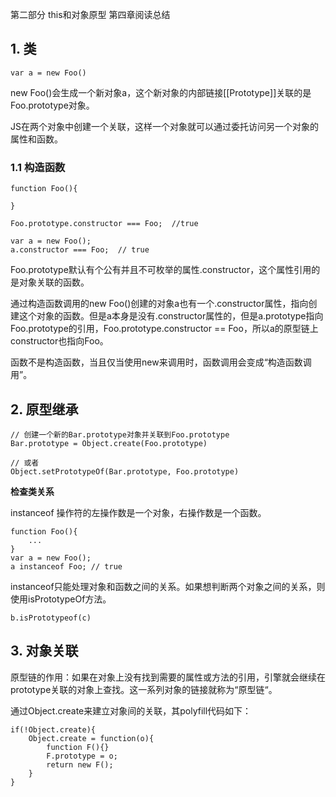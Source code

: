 第二部分 this和对象原型 第四章阅读总结

## 1. 类

```
var a = new Foo()
```

new Foo()会生成一个新对象a，这个新对象的内部链接[[Prototype]]关联的是Foo.prototype对象。

JS在两个对象中创建一个关联，这样一个对象就可以通过委托访问另一个对象的属性和函数。

### 1.1 构造函数

```
function Foo(){
    
}

Foo.prototype.constructor === Foo;  //true

var a = new Foo();
a.constructor === Foo;  // true
```

Foo.prototype默认有个公有并且不可枚举的属性.constructor，这个属性引用的是对象关联的函数。

通过构造函数调用的new Foo()创建的对象a也有一个.constructor属性，指向创建这个对象的函数。但是a本身是没有.constructor属性的，但是a.prototype指向Foo.prototype的引用，Foo.prototype.constructor == Foo，所以a的原型链上constructor也指向Foo。

函数不是构造函数，当且仅当使用new来调用时，函数调用会变成“构造函数调用”。

## 2. 原型继承

```
// 创建一个新的Bar.prototype对象并关联到Foo.prototype
Bar.prototype = Object.create(Foo.prototype)

// 或者
Object.setPrototypeOf(Bar.prototype, Foo.prototype)
```

**检查类关系**

instanceof 操作符的左操作数是一个对象，右操作数是一个函数。

```
function Foo(){
    ...
}
var a = new Foo();
a instanceof Foo; // true
```

instanceof只能处理对象和函数之间的关系。如果想判断两个对象之间的关系，则使用isPrototypeOf方法。

```
b.isPrototypeof(c)
```

## 3. 对象关联

原型链的作用：如果在对象上没有找到需要的属性或方法的引用，引擎就会继续在prototype关联的对象上查找。这一系列对象的链接就称为“原型链“。

通过Object.create来建立对象间的关联，其polyfill代码如下：

```
if(!Object.create){
    Object.create = function(o){
        function F(){}
        F.prototype = o;
        return new F();
    }
}
```


